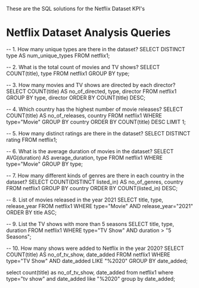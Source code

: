 These are the SQL solutions for the Netflix Dataset KPI's
# Netflix Dataset Analysis Queries

-- 1. How many unique types are there in the dataset?
SELECT DISTINCT type AS num_unique_types FROM netflix1;

-- 2. What is the total count of movies and TV shows?
SELECT COUNT(title), type FROM netflix1 GROUP BY type;

-- 3. How many movies and TV shows are directed by each director?
SELECT COUNT(title) AS no_of_directed, type, director 
FROM netflix1
GROUP BY type, director
ORDER BY COUNT(title) DESC;

-- 4. Which country has the highest number of movie releases?
SELECT COUNT(title) AS no_of_releases, country 
FROM netflix1
WHERE type="Movie"
GROUP BY country
ORDER BY COUNT(title) DESC
LIMIT 1;

-- 5. How many distinct ratings are there in the dataset?
SELECT DISTINCT rating FROM netflix1;

-- 6. What is the average duration of movies in the dataset?
SELECT AVG(duration) AS average_duration, type 
FROM netflix1
WHERE type="Movie"
GROUP BY type;

-- 7. How many different kinds of genres are there in each country in the dataset?
SELECT COUNT(DISTINCT listed_in) AS no_of_genres, country 
FROM netflix1
GROUP BY country
ORDER BY COUNT(listed_in) DESC;

-- 8. List of movies released in the year 2021
SELECT title, type, release_year 
FROM netflix1
WHERE type="Movie" AND release_year="2021"
ORDER BY title ASC;

-- 9. List the TV shows with more than 5 seasons
SELECT title, type, duration 
FROM netflix1
WHERE type="TV Show" AND duration > "5 Seasons";

-- 10. How many shows were added to Netflix in the year 2020?
SELECT COUNT(title) AS no_of_tv_show, date_added 
FROM netflix1
WHERE type="TV Show" AND date_added LIKE "%2020"
GROUP BY date_added;


select count(title) as no_of_tv_show, date_added from netflix1
where type="tv show" and date_added like "%2020"
group by date_added;


